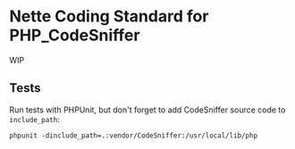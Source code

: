 Nette Coding Standard for PHP_CodeSniffer
=============================================

WIP

## Tests
Run tests with PHPUnit, but don't forget to add CodeSniffer source code to `include_path`:

    phpunit -dinclude_path=.:vendor/CodeSniffer:/usr/local/lib/php
